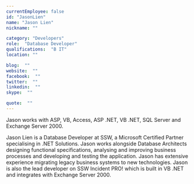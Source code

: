 ```yaml
---
currentEmployee: false
id: "JasonLien"
name: "Jason Lien"
nickname: ""

category: "Developers"
role:  "Database Developer"
qualifications:  "B IT"
location: ""

blog:  ""
website:  ""
facebook:  ""
twitter:  ""
linkedin:  ""
skype:  ""

quote:  ""
---
```


Jason works with ASP, VB, Access, ASP .NET, VB .NET, SQL Server and Exchange Server 2000.

Jason Lien is a Database Developer at SSW, a Microsoft Certified Partner specialising in .NET Solutions. Jason works alongside Database Architects designing functional specifications, analysing and improving business processes and developing and testing the application. Jason has extensive experience migrating legacy business systems to new technologies. Jason is also the lead developer on SSW Incident PRO! which is built in VB .NET and integrates with Exchange Server 2000.